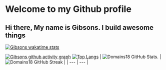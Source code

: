 # Welcome to my Github profile 

## Hi there, My name is Gibsons. I build awesome things

<!-- Here are some ideas to get you started:
- 🌱 I’m an experienced developer in ... `Javascript, Python,`
- 📫 How to reach me: ... gibsonsgibson88@gmail.com

## Pronouns
Eng/Sir -->

<!-- ## My Github Stats -->

<!-- [![Gibsons github streak](https://github-readme-streak-stats.herokuapp.com?user=Domains18&theme=radical)](https://github.com/Domains18) -->

[![Gibsons wakatime stats](https://github-readme-stats.vercel.app/api/wakatime?username=eightsville&theme=radical&custom_title=My%20Wakatime%20Stats&layout=compact)](https://github.com/Domains8)


[![Gibsons github activity graph](https://github-readme-activity-graph.cyclic.app/graph?username=Domains18&theme=react-dark)](https://github.com/Domains18)
[![Top Langs](https://github-readme-stats.vercel.app/api/top-langs/?username=Domains18&layout=compact&theme=tokyonight)](https://github.com/Domains18/github-readme-stats)
| ![Domains18 GitHub Stats.](https://github-readme-stats.vercel.app/api?username=Domains18&show_icons=true&theme=tokyonight) | ![Domains18 GitHub Streak](https://github-readme-streak-stats.herokuapp.com/?user=Domains18&theme=tokyonight) |
| --- | --- |
